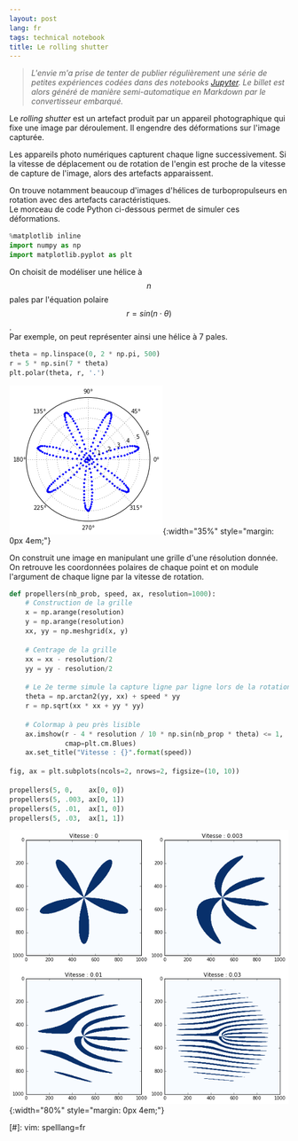 ```yaml
---
layout: post
lang: fr
tags: technical notebook
title: Le rolling shutter
---
```


> *L'envie m'a prise de tenter de publier régulièrement une série de petites expériences codées dans des notebooks [Jupyter](http://jupyter.org). Le billet est alors généré de manière semi-automatique en Markdown par le convertisseur embarqué.*

Le *rolling shutter* est un artefact produit par un appareil photographique qui fixe une image par déroulement. Il engendre des déformations sur l'image capturée.

Les appareils photo numériques capturent chaque ligne successivement. Si la vitesse de déplacement ou de rotation de l'engin est proche de la vitesse de capture de l'image, alors des artefacts apparaissent.

On trouve notamment beaucoup d'images d'hélices de turbopropulseurs en rotation avec des artefacts caractéristiques.  
Le morceau de code Python ci-dessous permet de simuler ces déformations.


~~~python
%matplotlib inline
import numpy as np
import matplotlib.pyplot as plt
~~~

On choisit de modéliser une hélice à $$n$$ pales par l'équation polaire $$r = sin(n\cdot\theta)$$.  
Par exemple, on peut représenter ainsi une hélice à 7 pales.


~~~python
theta = np.linspace(0, 2 * np.pi, 500)
r = 5 * np.sin(7 * theta)
plt.polar(theta, r, '.')
~~~


![Modélisation d'une hélice par une équation polaire](/images/rolling_shutter_3_0.png){:width="35%" style="margin: 0px 4em;"}


On construit une image en manipulant une grille d'une résolution donnée.  
On retrouve les coordonnées polaires de chaque point et on module l'argument de chaque ligne par la vitesse de rotation.


~~~python
def propellers(nb_prob, speed, ax, resolution=1000):
    # Construction de la grille
    x = np.arange(resolution)
    y = np.arange(resolution)
    xx, yy = np.meshgrid(x, y)
    
    # Centrage de la grille
    xx = xx - resolution/2
    yy = yy - resolution/2
    
    # Le 2e terme simule la capture ligne par ligne lors de la rotation
    theta = np.arctan2(yy, xx) + speed * yy
    r = np.sqrt(xx * xx + yy * yy)
    
    # Colormap à peu près lisible
    ax.imshow(r - 4 * resolution / 10 * np.sin(nb_prop * theta) <= 1,
              cmap=plt.cm.Blues)
    ax.set_title("Vitesse : {}".format(speed))

fig, ax = plt.subplots(ncols=2, nrows=2, figsize=(10, 10))

propellers(5, 0,    ax[0, 0])
propellers(5, .003, ax[0, 1])
propellers(5, .01,  ax[1, 0])
propellers(5, .03,  ax[1, 1])
~~~

![Artefacts pour plusieurs vitesses de rotation](/images/rolling_shutter_5_0.png){:width="80%" style="margin: 0px 4em;"}

[#]: vim: spelllang=fr
